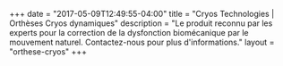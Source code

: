 +++
date = "2017-05-09T12:49:55-04:00"
title = "Cryos Technologies | Orthèses Cryos dynamiques"
description = "Le produit reconnu par les experts pour la correction de la dysfonction biomécanique par le mouvement naturel. Contactez-nous pour plus d'informations."
layout = "orthese-cryos"
+++

